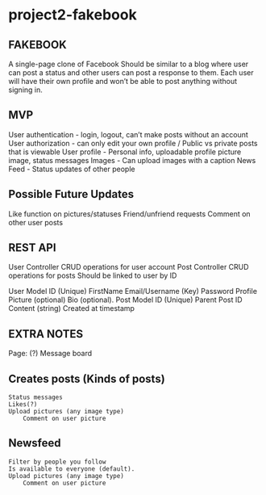 # project2-fakebook
## FAKEBOOK

A single-page clone of Facebook 
Should be similar to a blog where user can post a status and other users can post a response to them. Each user will have their own profile and won’t be able to post anything without signing in.     

## MVP
User authentication - login, logout, can’t make posts without an account
User authorization - can only edit your own profile / Public vs private posts that is viewable 
User profile - Personal info, uploadable profile picture image, status messages
Images - Can upload images with a caption
News Feed - Status updates of other people

## Possible Future Updates
Like function on pictures/statuses
Friend/unfriend requests
Comment on other user posts

## REST API
User Controller 
    CRUD operations for user account
Post Controller
    CRUD operations for posts
    Should be linked to user by ID

User Model
    ID (Unique)
    FirstName 
    Email/Username (Key)
    Password
    Profile Picture (optional)
    Bio (optional).
Post Model
    ID (Unique)
    Parent Post ID
    Content (string)
    Created at timestamp


## EXTRA NOTES
Page: (?)
    Message board    
## Creates posts (Kinds of posts)
    Status messages
    Likes(?)
    Upload pictures (any image type)
        Comment on user picture
## Newsfeed
    Filter by people you follow
    Is available to everyone (default).
    Upload pictures (any image type)
        Comment on user picture
